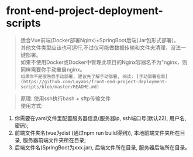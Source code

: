 # front-end-project-deployment-scripts
> 适合Vue前端(Docker部署Nginx)+SpringBoot后端(Jar包形式部署)。  
> 其他文件类型应该也可运行,不过仅可能做数据传输和文件夹清理，没法一键部署。  
> 如果不使用Docker或Docker中管理此项目的Nginx容器名不为"nginx，则同样需要你手动重启nginx。  
>  `如果你不是很熟悉手动部署, 建议先了解手动部署, 阅读: [手动部署指南](https://github.com/Luyabs/front-end-project-deployment-scripts/blob/master/README.md)`

> 原理: 使用ssh执行bash + sftp传输文件    
> 使用方式:   
1. 你需要在yaml文件里配置服务器信息(服务器ip, ssh端口号(默认22), 用户名, 密码);
2. 前端文件夹名(vue为dist (通过npm run build得到)), 本地前端文件夹所在目录, 服务器前端文件夹所在目录;
3. 后端文件名(SpringBoot为xxx.jar), 后端文件所在目录, 服务器后端所在目录。   

